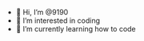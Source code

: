 - 👋 Hi, I’m @9190
- 👀 I’m interested in coding
- 🌱 I’m currently learning how to code


<!---
9190/9190 is a ✨ special ✨ repository because its `README.md` (this file) appears on your GitHub profile.
You can click the Preview link to take a look at your changes.
--->
